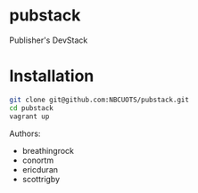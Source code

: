 pubstack
========

Publisher's DevStack

# Installation

```bash
git clone git@github.com:NBCUOTS/pubstack.git
cd pubstack
vagrant up
```

Authors:
- breathingrock
- conortm
- ericduran
- scottrigby
